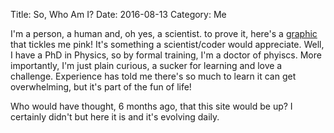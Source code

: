 Title: So, Who Am I?
Date: 2016-08-13
Category: Me


<!-- PELICAN_BEGIN_SUMMARY -->
I'm a person, a human and, oh yes, a scientist. to prove it, here's a [graphic](http://www.datasciencecentral.com/profiles/blogs/three-periodic-tables-for-data-scientists) that tickles me pink! It's something a scientist/coder would appreciate.
Well, I have a PhD in Physics, so by formal training, I'm a doctor of phyiscs.
More importantly, I'm just plain curious, a sucker for learning and love a challenge.
Experience has told me there's so much to learn it can get overwhelming, but it's part of the fun of life!

Who would have thought, 6 months ago, that this site would be up? I certainly didn't but here it is and it's evolving daily.



